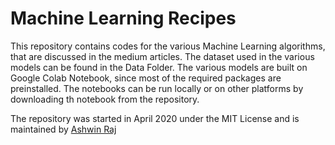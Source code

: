 # Machine Learning Recipes
This repository contains codes for the various Machine Learning algorithms, that are discussed in the medium articles. The dataset used in the various models can be found in the Data Folder. The various models are built on Google Colab Notebook, since most of the required packages are preinstalled. The notebooks can be run locally or on other platforms by downloading th notebook from the repository.

The repository was started in April 2020 under the MIT License and is maintained by [Ashwin Raj](https://github.com/ashwinraj-in)
